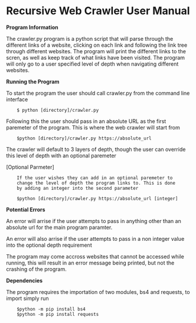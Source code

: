 # Recursive Web Crawler User Manual

**Program Information**

The crawler.py program is a python script that will parse through the different
links of a website, clicking on each link and following the link tree through different
websites. The program will print the different links to the scren, as well as keep track
of what links have been visited.
The program will only go to a user specified level of depth when navigating
different websites.


**Running the Program**

To start the program the user should call crawler.py from
the command line interface

        $ python [directory]/crawler.py

Following this the user should pass in an absolute URL as the first paremeter
of the program. This is where the web crawler will start from

        $python [directory]/crawler.py https://absolute_url

The crawler will default to 3 layers of depth, though the user can override this
level of depth with an optional paremeter

[Optional Parmeter]

        If the user wishes they can add in an optional paremeter to
        change the level of depth the program links to. This is done
        by adding an integer into the second parameter

        $python [directory]/crawler.py https://absolute_url [integer]


**Potential Errors**

An error will arrise if the user attempts to pass in
anything other than an absolute url for the main program paramter.

An error will also arrise if the user attempts to pass in a non
integer value into the optional depth requirement

The program may come accross websites that cannot be accessed while running, this will
result in an error message being printed, but not the crashing of the program.

**Dependencies**

The program requires the importation of two modules, bs4 and requests, to import simply run

        $python -m pip install bs4
        $python -m pip install requests
